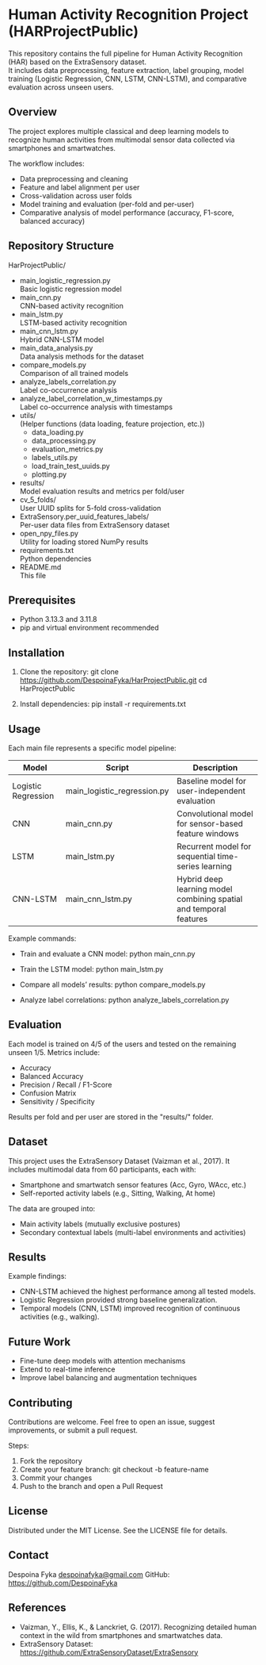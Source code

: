 # Human Activity Recognition Project (HARProjectPublic)

This repository contains the full pipeline for Human Activity Recognition (HAR) based on the ExtraSensory dataset.  
It includes data preprocessing, feature extraction, label grouping, model training (Logistic Regression, CNN, LSTM, CNN-LSTM), and comparative evaluation across unseen users.

## Overview

The project explores multiple classical and deep learning models to recognize human activities from multimodal sensor data collected via smartphones and smartwatches.

The workflow includes:
- Data preprocessing and cleaning
- Feature and label alignment per user
- Cross-validation across user folds
- Model training and evaluation (per-fold and per-user)
- Comparative analysis of model performance (accuracy, F1-score, balanced accuracy)

## Repository Structure

HarProjectPublic/
    <ul>
      <li>main_logistic_regression.py </li>
          Basic logistic regression model
      <li>main_cnn.py                 </li>
          CNN-based activity recognition
      <li>main_lstm.py                </li>
          LSTM-based activity recognition
      <li>main_cnn_lstm.py            </li>
          Hybrid CNN-LSTM model
      <li>main_data_analysis.py       </li>
          Data analysis methods for the dataset 
      <li>compare_models.py           </li>
          Comparison of all trained models
      <li>analyze_labels_correlation.py   </li>
          Label co-occurrence analysis
      <li>analyze_label_correlation_w_timestamps.py</li>
          Label co-occurrence analysis with timestamps
      <li>utils/                      
          (Helper functions (data loading, feature projection, etc.))
          <ul>
            <li>data_loading.py</li>
            <li>data_processing.py</li>
            <li>evaluation_metrics.py</li>
            <li>labels_utils.py</li>
            <li>load_train_test_uuids.py</li>
            <li>plotting.py</li>
          </ul>
      </li>
      <li>results/       
          Model evaluation results and metrics per fold/user</li>
      <li>cv_5_folds/    </li>
          User UUID splits for 5-fold cross-validation
      <li>ExtraSensory.per_uuid_features_labels/   </li>
          Per-user data files from ExtraSensory dataset
      <li>open_npy_files.py               </li>
          Utility for loading stored NumPy results
      <li>requirements.txt                </li>
          Python dependencies
      <li>README.md                       </li>
          This file
    </ul>


## Prerequisites
- Python 3.13.3 and 3.11.8
- pip and virtual environment recommended

  
## Installation
1. Clone the repository:
   git clone https://github.com/DespoinaFyka/HarProjectPublic.git
   cd HarProjectPublic

2. Install dependencies:
   pip install -r requirements.txt


## Usage

Each main file represents a specific model pipeline:

| Model | Script | Description |
|-------|---------|-------------|
| Logistic Regression | main_logistic_regression.py | Baseline model for user-independent evaluation |
| CNN | main_cnn.py | Convolutional model for sensor-based feature windows |
| LSTM | main_lstm.py | Recurrent model for sequential time-series learning |
| CNN-LSTM | main_cnn_lstm.py | Hybrid deep learning model combining spatial and temporal features |

Example commands:
- Train and evaluate a CNN model:
  python main_cnn.py

- Train the LSTM model:
  python main_lstm.py

- Compare all models’ results:
  python compare_models.py

- Analyze label correlations:
  python analyze_labels_correlation.py


## Evaluation

Each model is trained on 4/5 of the users and tested on the remaining unseen 1/5.
Metrics include:
- Accuracy
- Balanced Accuracy
- Precision / Recall / F1-Score
- Confusion Matrix
- Sensitivity / Specificity

Results per fold and per user are stored in the "results/" folder.

## Dataset

This project uses the ExtraSensory Dataset (Vaizman et al., 2017).
It includes multimodal data from 60 participants, each with:
- Smartphone and smartwatch sensor features (Acc, Gyro, WAcc, etc.)
- Self-reported activity labels (e.g., Sitting, Walking, At home)

The data are grouped into:
- Main activity labels (mutually exclusive postures)
- Secondary contextual labels (multi-label environments and activities)


## Results

Example findings:
- CNN-LSTM achieved the highest performance among all tested models.
- Logistic Regression provided strong baseline generalization.
- Temporal models (CNN, LSTM) improved recognition of continuous activities (e.g., walking).


## Future Work

- Fine-tune deep models with attention mechanisms
- Extend to real-time inference
- Improve label balancing and augmentation techniques


## Contributing

Contributions are welcome.
Feel free to open an issue, suggest improvements, or submit a pull request.

Steps:
1. Fork the repository
2. Create your feature branch: git checkout -b feature-name
3. Commit your changes
4. Push to the branch and open a Pull Request


## License

Distributed under the MIT License.
See the LICENSE file for details.


## Contact

Despoina Fyka 
despoinafyka@gmail.com
GitHub: https://github.com/DespoinaFyka


## References

- Vaizman, Y., Ellis, K., & Lanckriet, G. (2017). Recognizing detailed human context in the wild from smartphones and smartwatches data.
- ExtraSensory Dataset: https://github.com/ExtraSensoryDataset/ExtraSensory




